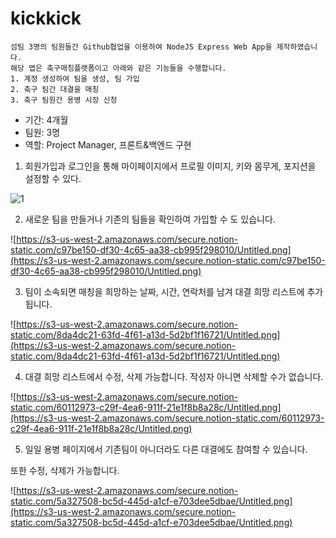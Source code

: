 # kickkick
```
섬팀 3명의 팀원들간 Github협업을 이용하여 NodeJS Express Web App을 제작하였습니다.
해당 앱은 축구매칭플랫폼이고 아래와 같은 기능들을 수행합니다.
1. 계정 생성하여 팀을 생성, 팀 가입 
2. 축구 팀간 대결을 매칭
3. 축구 팀원간 용병 시장 신청
```

- 기간: 4개월
- 팀원: 3명
- 역할: Project Manager, 프론트&백엔드 구현


1. 회원가입과 로그인을 통해 마이페이지에서 프로필 이미지, 키와 몸무게, 포지션을 설정할 수 있다.

![1](https://user-images.githubusercontent.com/59990712/122603780-d9641080-d0af-11eb-97cf-2b3386eb382a.png)

2.  새로운 팀을 만들거나 기존의 팀들을 확인하여 가입할 수 도 있습니다.

![https://s3-us-west-2.amazonaws.com/secure.notion-static.com/c97be150-df30-4c65-aa38-cb995f298010/Untitled.png](https://s3-us-west-2.amazonaws.com/secure.notion-static.com/c97be150-df30-4c65-aa38-cb995f298010/Untitled.png)

3.  팀이 소속되면 매칭을 희망하는 날짜, 시간, 연락처를 남겨 대결 희망 리스트에 추가됩니다.

![https://s3-us-west-2.amazonaws.com/secure.notion-static.com/8da4dc21-63fd-4f61-a13d-5d2bf1f16721/Untitled.png](https://s3-us-west-2.amazonaws.com/secure.notion-static.com/8da4dc21-63fd-4f61-a13d-5d2bf1f16721/Untitled.png)

4. 대결 희망 리스트에서 수정, 삭제 가능합니다. 작성자 아니면 삭제할 수가 없습니다.

![https://s3-us-west-2.amazonaws.com/secure.notion-static.com/60112973-c29f-4ea6-911f-21e1f8b8a28c/Untitled.png](https://s3-us-west-2.amazonaws.com/secure.notion-static.com/60112973-c29f-4ea6-911f-21e1f8b8a28c/Untitled.png)

5.  일일 용병 페이지에서 기존팀이 아니더라도 다른 대결에도 참여할 수 있습니다.

또한 수정, 삭제가 가능합니다.

![https://s3-us-west-2.amazonaws.com/secure.notion-static.com/5a327508-bc5d-445d-a1cf-e703dee5dbae/Untitled.png](https://s3-us-west-2.amazonaws.com/secure.notion-static.com/5a327508-bc5d-445d-a1cf-e703dee5dbae/Untitled.png)
